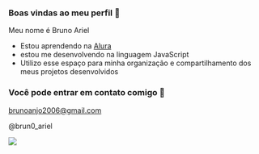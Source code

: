 ### Boas vindas ao meu perfil 💙

Meu nome é Bruno Ariel 

- Estou aprendendo na [Alura](https://www.alura.com.br)
- estou me desenvolvendo na linguagem JavaScript
- Utilizo esse espaço para minha organização e compartilhamento dos meus projetos desenvolvidos

### Você pode entrar em contato comigo 📧

brunoanjo2006@gmail.com

@brun0_ariel

![](https://media.tenor.com/7GyHsInT8uoAAAAM/naruto.gif)



